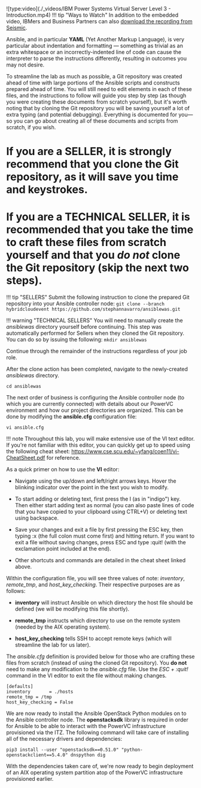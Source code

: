 ![type:video](./_videos/IBM Power Systems Virtual Server Level 3 - Introduction.mp4)
!!! tip "Ways to Watch"
    In addition to the embedded video, IBMers and Business Partners can also <a href="https://ibm.seismic.com/Link/Content/DCGdHJ7DMdqHD8cV7Wp8f4Rg9Bgd" target="_blank">download the recording from Seismic</a>.

Ansible, and in particular **YAML** (Yet Another Markup Language), is very particular about indentation and formatting — something as trivial as an extra whitespace or an incorrectly-indented line of code can cause the interpreter to parse the instructions differently, resulting in outcomes you may not desire.

To streamline the lab as much as possible, a Git repository was created ahead of time with large portions of the Ansible scripts and constructs prepared ahead of time. You will still need to edit elements in each of these files, and the instructions to follow will guide you step by step (as though you were creating these documents from scratch yourself), but it's worth noting that by cloning the Git repository you will be saving yourself a lot of extra typing (and potential debugging). Everything is documented for you— so you can go about creating all of these documents and scripts from scratch, if you wish.

#
# If you are a **SELLER**, it is strongly recommend that you clone the Git repository, as it will save you time and keystrokes.
# If you are a **TECHNICAL SELLER**, it is recommended that you take the time to craft these files from scratch yourself and that you *do not* clone the Git repository (skip the next two steps).

!!! tip "SELLERS"
    Submit the following instruction to clone the prepared Git repository into your Ansible controller node:
    ```
    git clone --branch hybridcloudevent https://github.com/stephannavarro/ansiblewas.git
    ```

!!! warning "TECHNICAL SELLERS"
    You will need to manually create the *ansiblewas* directory yourself before continuing. This step was automatically performed for Sellers when they cloned the Git repository. You can do so by issuing the following:
    ```
    mkdir ansiblewas
    ```

Continue through the remainder of the instructions regardless of your job role.

After the clone action has been completed, navigate to the newly-created *ansiblewas* directory.
```
cd ansiblewas
```

The next order of business is configuring the Ansible controller node (to which you are currently connected) with details about our PowerVC environment and how our project directories are organized. This can be done by modifying the **ansible.cfg** configuration file:
```
vi ansible.cfg
```

!!! note
    Throughout this lab, you will make extensive use of the VI text editor. If you're not familiar with this editor, you can quickly get up to speed using the following cheat sheet: <a href="https://www.cse.scu.edu/~yfang/coen11/vi-CheatSheet.pdf" target="_blank">https://www.cse.scu.edu/~yfang/coen11/vi-CheatSheet.pdf</a> for reference.

As a quick primer on how to use the **VI** editor:

- Navigate using the up/down and left/right arrows keys. Hover the blinking indicator over the point in the text you wish to modify.

- To start adding or deleting text, first press the I (as in "indigo") key. Then either start adding text as normal (you can also paste lines of code that you have copied to your clipboard using CTRL+V) or deleting text using backspace.

- Save your changes and exit a file by first pressing the ESC key, then typing :x (the full colon must come first) and hitting return. If you want to exit a file without saving changes, press ESC and type :quit! (with the exclamation point included at the end).

- Other shortcuts and commands are detailed in the cheat sheet linked above.

Within the configuration file, you will see three values of note: *inventory*, *remote_tmp*, and *host_key_checking*. Their respective purposes are as follows:

- **inventory** will instruct Ansible on which directory the host file should be defined (we will be modifying this file shortly).

- **remote_tmp** instructs which directory to use on the remote system (needed by the AIX operating system).

- **host_key_checking** tells SSH to accept remote keys (which will streamline the lab for us later).

The *ansible.cfg* definition is provided below for those who are crafting these files from scratch (instead of using the cloned Git repository). You **do not** need to make any modification to the *ansible.cfg* file. Use the *ESC + :quit!* command in the VI editor to exit the file without making changes.

```
[defaults]
inventory       = ./hosts
remote_tmp = /tmp
host_key_checking = False
```

We are now ready to install the Ansible OpenStack Python modules on to the Ansible controller node. The **openstacksdk** library is required in order for Ansible to be able to interact with the PowerVC infrastructure provisioned via the ITZ. The following command will take care of installing all of the necessary drivers and dependencies:
```
pip3 install --user "openstacksdk==0.51.0" "python-openstackclient==5.4.0" dnspython dig
```

With the dependencies taken care of, we're now ready to begin deployment of an AIX operating system partition atop of the PowerVC infrastructure provisioned earlier.
